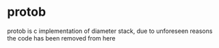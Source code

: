 # protob

protob is c implementation of diameter stack, 
due to unforeseen reasons the code has been removed from here
